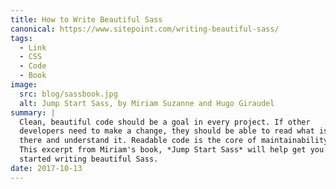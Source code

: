 ```yaml
---
title: How to Write Beautiful Sass
canonical: https://www.sitepoint.com/writing-beautiful-sass/
tags:
  - Link
  - CSS
  - Code
  - Book
image:
  src: blog/sassbook.jpg
  alt: Jump Start Sass, by Miriam Suzanne and Hugo Giraudel
summary: |
  Clean, beautiful code should be a goal in every project. If other
  developers need to make a change, they should be able to read what is
  there and understand it. Readable code is the core of maintainability.
  This excerpt from Miriam's book, *Jump Start Sass* will help get you
  started writing beautiful Sass.
date: 2017-10-13
---
```

